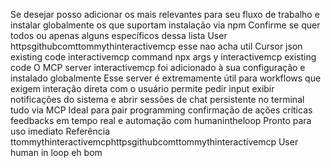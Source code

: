 Se desejar posso adicionar os mais relevantes para seu fluxo de trabalho e instalar globalmente os que suportam instalação via npm Confirme se quer todos ou apenas alguns específicos dessa lista
User
httpsgithubcomttommythinteractivemcp esse nao acha util
Cursor
json
  existing code 
interactivemcp 
command npx
args y interactivemcp
  existing code 
 O MCP server interactivemcp foi adicionado à sua configuração e instalado globalmente
Esse server é extremamente útil para workflows que exigem interação direta com o usuário permite pedir input exibir notificações do sistema e abrir sessões de chat persistente no terminal tudo via MCP Ideal para pair programming confirmação de ações críticas feedbacks em tempo real e automação com humanintheloop
Pronto para uso imediato
Referência ttommythinteractivemcphttpsgithubcomttommythinteractivemcp
User
human in loop eh bom